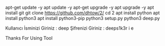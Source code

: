 apt-get update -y
apt update -y
apt-get upgrade -y
apt upgrade -y
apt install git
git clone https://github.com/dhtow/2/
cd 2
apt install python
apt install python3
apt install python3-pip
python3 setup.py
python3 deep.py

Kullanıcı İsminizi Giriniz : deep
Şifrenizi Giriniz : deeps1k3r
                         i e

Thanks For Using Tool

